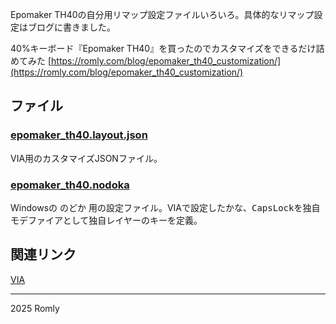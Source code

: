 Epomaker TH40の自分用リマップ設定ファイルいろいろ。具体的なリマップ設定はブログに書きました。

40%キーボード『Epomaker TH40』を買ったのでカスタマイズをできるだけ詰めてみた
[https://romly.com/blog/epomaker_th40_customization/](https://romly.com/blog/epomaker_th40_customization/)

## ファイル

### [epomaker_th40.layout.json](./epomaker_th40.layout.json)

VIA用のカスタマイズJSONファイル。

### [epomaker_th40.nodoka](./epomaker_th40.nodoka)

Windowsの のどか 用の設定ファイル。VIAで設定した<kbd>かな</kbd>、<kbd>CapsLock</kbd>を独自モデファイアとして独自レイヤーのキーを定義。

## 関連リンク

[VIA](https://www.usevia.app/)

-----
2025 Romly